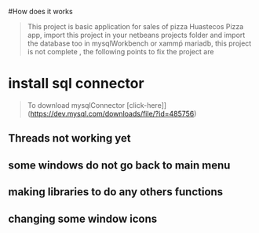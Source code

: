 #How does it works
> This project is basic application for sales of pizza 
> Huastecos Pizza app, import this project in your netbeans projects folder
> and import the database too in mysqlWorkbench or xammṕ mariadb,
> this project is not complete ,  the following points to fix the project are
# install sql connector
> To download mysqlConnector [click-here]](https://dev.mysql.com/downloads/file/?id=485756)
## Threads not working yet 
## some windows do not go back to main menu
## making libraries to do any others functions
## changing some window icons

